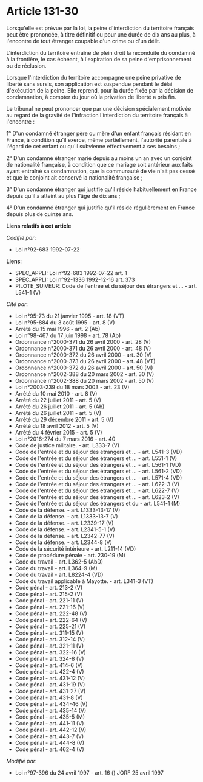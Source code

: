 # Article 131-30

Lorsqu'elle est prévue par la loi, la peine d'interdiction du territoire français peut être prononcée, à titre définitif ou
pour une durée de dix ans au plus, à l'encontre de tout étranger coupable d'un crime ou d'un délit.

L'interdiction du territoire entraîne de plein droit la reconduite du condamné à la frontière, le cas échéant, à l'expiration
de sa peine d'emprisonnement ou de réclusion.

Lorsque l'interdiction du territoire accompagne une peine privative de liberté sans sursis, son application est suspendue
pendant le délai d'exécution de la peine. Elle reprend, pour la durée fixée par la décision de condamnation, à compter du
jour où la privation de liberté a pris fin.

Le tribunal ne peut prononcer que par une décision spécialement motivée au regard de la gravité de l'infraction
l'interdiction du territoire français à l'encontre :

1° D'un condamné étranger père ou mère d'un enfant français résidant en France, à condition qu'il exerce, même partiellement,
l'autorité parentale à l'égard de cet enfant ou qu'il subvienne effectivement à ses besoins ;

2° D'un condamné étranger marié depuis au moins un an avec un conjoint de nationalité française, à condition que ce mariage
soit antérieur aux faits ayant entraîné sa condamnation, que la communauté de vie n'ait pas cessé et que le conjoint ait
conservé la nationalité française ;

3° D'un condamné étranger qui justifie qu'il réside habituellement en France depuis qu'il a atteint au plus l'âge de dix
ans ;

4° D'un condamné étranger qui justifie qu'il réside régulièrement en France depuis plus de quinze ans.

**Liens relatifs à cet article**

_Codifié par_:

  - Loi n°92-683 1992-07-22

**Liens**:

  - SPEC_APPLI: Loi n°92-683 1992-07-22 art. 1
  - SPEC_APPLI: Loi n°92-1336 1992-12-16 art. 373
  - PILOTE_SUIVEUR: Code de l'entrée et du séjour des étrangers et ... - art. L541-1 (V)

_Cité par_:

  - Loi n°95-73 du 21 janvier 1995 - art. 18 (VT)
  - Loi n°95-884 du 3 août 1995 - art. 8 (V)
  - Arrêté du 15 mai 1996 - art. 2 (Ab)
  - Loi n°98-467 du 17 juin 1998 - art. 78 (Ab)
  - Ordonnance n°2000-371 du 26 avril 2000 - art. 28 (V)
  - Ordonnance n°2000-371 du 26 avril 2000 - art. 48 (V)
  - Ordonnance n°2000-372 du 26 avril 2000 - art. 30 (V)
  - Ordonnance n°2000-373 du 26 avril 2000 - art. 48 (VT)
  - Ordonnance n°2000-372 du 26 avril 2000 - art. 50 (M)
  - Ordonnance n°2002-388 du 20 mars 2002 - art. 30 (V)
  - Ordonnance n°2002-388 du 20 mars 2002 - art. 50 (V)
  - Loi n°2003-239 du 18 mars 2003 - art. 23 (V)
  - Arrêté du 10 mai 2010 - art. 8 (V)
  - Arrêté du 22 juillet 2011 - art. 5 (V)
  - Arrêté du 26 juillet 2011 - art. 5 (Ab)
  - Arrêté du 26 juillet 2011 - art. 5 (V)
  - Arrêté du 29 décembre 2011 - art. 5 (V)
  - Arrêté du 18 avril 2012 - art. 5 (V)
  - Arrêté du 4 février 2015 - art. 5 (V)
  - Loi n°2016-274 du 7 mars 2016 - art. 40
  - Code de justice militaire. - art. L333-7 (V)
  - Code de l'entrée et du séjour des étrangers et ... - art. L541-3 (VD)
  - Code de l'entrée et du séjour des étrangers et ... - art. L551-1 (V)
  - Code de l'entrée et du séjour des étrangers et ... - art. L561-1 (VD)
  - Code de l'entrée et du séjour des étrangers et ... - art. L561-2 (VD)
  - Code de l'entrée et du séjour des étrangers et ... - art. L571-4 (VD)
  - Code de l'entrée et du séjour des étrangers et ... - art. L622-3 (V)
  - Code de l'entrée et du séjour des étrangers et ... - art. L622-7 (V)
  - Code de l'entrée et du séjour des étrangers et ... - art. L623-2 (V)
  - Code de l'entrée et du séjour des étrangers et du  - art. L541-1 (M)
  - Code de la défense. - art. L1333-13-17 (V)
  - Code de la défense. - art. L1333-13-7 (V)
  - Code de la défense. - art. L2339-17 (V)
  - Code de la défense. - art. L2341-5-1 (V)
  - Code de la défense. - art. L2342-77 (V)
  - Code de la défense. - art. L2344-8 (V)
  - Code de la sécurité intérieure - art. L211-14 (VD)
  - Code de procédure pénale - art. 230-19 (M)
  - Code du travail - art. L362-5 (AbD)
  - Code du travail - art. L364-9 (M)
  - Code du travail - art. L8224-4 (VD)
  - Code du travail applicable à Mayotte. - art. L341-3 (VT)
  - Code pénal - art. 213-2 (V)
  - Code pénal - art. 215-2 (V)
  - Code pénal - art. 221-11 (V)
  - Code pénal - art. 221-16 (V)
  - Code pénal - art. 222-48 (V)
  - Code pénal - art. 222-64 (V)
  - Code pénal - art. 225-21 (V)
  - Code pénal - art. 311-15 (V)
  - Code pénal - art. 312-14 (V)
  - Code pénal - art. 321-11 (V)
  - Code pénal - art. 322-16 (V)
  - Code pénal - art. 324-8 (V)
  - Code pénal - art. 414-6 (V)
  - Code pénal - art. 422-4 (V)
  - Code pénal - art. 431-12 (V)
  - Code pénal - art. 431-19 (V)
  - Code pénal - art. 431-27 (V)
  - Code pénal - art. 431-8 (V)
  - Code pénal - art. 434-46 (V)
  - Code pénal - art. 435-14 (V)
  - Code pénal - art. 435-5 (M)
  - Code pénal - art. 441-11 (V)
  - Code pénal - art. 442-12 (V)
  - Code pénal - art. 443-7 (V)
  - Code pénal - art. 444-8 (V)
  - Code pénal - art. 462-4 (V)

_Modifié par_:

  - Loi n°97-396 du 24 avril 1997 - art. 16 () JORF 25 avril 1997
